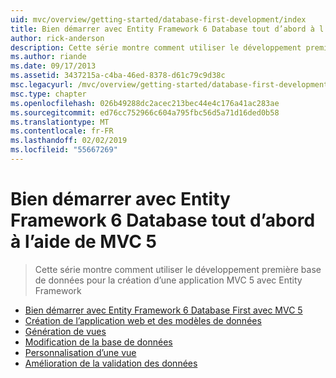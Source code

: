 ```yaml
---
uid: mvc/overview/getting-started/database-first-development/index
title: Bien démarrer avec Entity Framework 6 Database tout d’abord à l’aide de MVC 5 | Microsoft Docs
author: rick-anderson
description: Cette série montre comment utiliser le développement première base de données pour la création d’une application MVC 5 avec Entity Framework
ms.author: riande
ms.date: 09/17/2013
ms.assetid: 3437215a-c4ba-46ed-8378-d61c79c9d38c
msc.legacyurl: /mvc/overview/getting-started/database-first-development
msc.type: chapter
ms.openlocfilehash: 026b49288dc2acec213bec44e4c176a41ac283ae
ms.sourcegitcommit: ed76cc752966c604a795fbc56d5a71d16ded0b58
ms.translationtype: MT
ms.contentlocale: fr-FR
ms.lasthandoff: 02/02/2019
ms.locfileid: "55667269"
---
```

<a name="getting-started-with-entity-framework-6-database-first-using-mvc-5"></a>Bien démarrer avec Entity Framework 6 Database tout d’abord à l’aide de MVC 5
====================
> Cette série montre comment utiliser le développement première base de données pour la création d’une application MVC 5 avec Entity Framework


- [Bien démarrer avec Entity Framework 6 Database First avec MVC 5](setting-up-database.md)
- [Création de l’application web et des modèles de données](creating-the-web-application.md)
- [Génération de vues](generating-views.md)
- [Modification de la base de données](changing-the-database.md)
- [Personnalisation d’une vue](customizing-a-view.md)
- [Amélioration de la validation des données](enhancing-data-validation.md)
